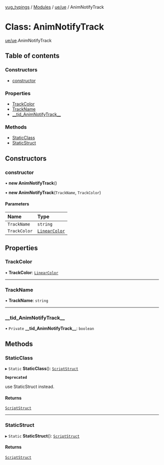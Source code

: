 [yug_typings](../README.md) / [Modules](../modules.md) / [ue/ue](../modules/ue_ue.md) / AnimNotifyTrack

# Class: AnimNotifyTrack

[ue/ue](../modules/ue_ue.md).AnimNotifyTrack

## Table of contents

### Constructors

- [constructor](ue_ue.AnimNotifyTrack.md#constructor)

### Properties

- [TrackColor](ue_ue.AnimNotifyTrack.md#trackcolor)
- [TrackName](ue_ue.AnimNotifyTrack.md#trackname)
- [\_\_tid\_AnimNotifyTrack\_\_](ue_ue.AnimNotifyTrack.md#__tid_animnotifytrack__)

### Methods

- [StaticClass](ue_ue.AnimNotifyTrack.md#staticclass)
- [StaticStruct](ue_ue.AnimNotifyTrack.md#staticstruct)

## Constructors

### constructor

• **new AnimNotifyTrack**()

• **new AnimNotifyTrack**(`TrackName`, `TrackColor`)

#### Parameters

| Name | Type |
| :------ | :------ |
| `TrackName` | `string` |
| `TrackColor` | [`LinearColor`](ue_ue_s.LinearColor.md) |

## Properties

### TrackColor

• **TrackColor**: [`LinearColor`](ue_ue_s.LinearColor.md)

___

### TrackName

• **TrackName**: `string`

___

### \_\_tid\_AnimNotifyTrack\_\_

• `Private` **\_\_tid\_AnimNotifyTrack\_\_**: `boolean`

## Methods

### StaticClass

▸ `Static` **StaticClass**(): [`ScriptStruct`](ue_ue.ScriptStruct.md)

**`Deprecated`**

use StaticStruct instead.

#### Returns

[`ScriptStruct`](ue_ue.ScriptStruct.md)

___

### StaticStruct

▸ `Static` **StaticStruct**(): [`ScriptStruct`](ue_ue.ScriptStruct.md)

#### Returns

[`ScriptStruct`](ue_ue.ScriptStruct.md)
